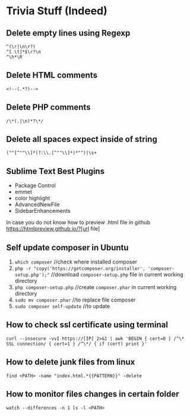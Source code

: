 # Trivia Stuff (Indeed)  
## Delete empty lines using Regexp
```
^(\r|\n\r?)
^[ \t]*$\r?\n
^\h*\R
```
## Delete HTML comments
```
<!--(.*?)-->
```
## Delete PHP comments
```
/\*(.|\n)*?\*/
```
## Delete all spaces expect inside of string
```
(""[^""\\]*(?:\\.[^""\\]*)*"")|\s+
```

## Sublime Text Best Plugins
- Package Control
- emmet
- color highlight
- AdvancedNewFile
- SidebarEnhancements

In case you do not know how to preview .html file in github
https://htmlpreview.github.io/?[url file]

## Self update composer in Ubuntu  
1. ```which composer``` //check where installed composer
2. ```php -r "copy('https://getcomposer.org/installer', 'composer-setup.php');"``` //download ```composer-setup.php``` file in current working directory
3. ```php composer-setup.php``` //create ```composer.phar``` in current working directory
4. ```sudo mv composer.phar``` //to replace file composer
5. ```sudo composer self-update``` //to update

## How to check ssl certificate using terminal
```
curl --insecure -vvI https://[IP] 2>&1 | awk 'BEGIN { cert=0 } /^\* SSL connection/ { cert=1 } /^\*/ { if (cert) print }'
```

## How to delete junk files from linux

```
find <PATH> -name "index.html.*{{PATTERN}}" -delete
```

## How to monitor files changes in certain folder
```
watch --differences -n 1 ls -l <PATH>
```